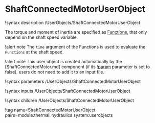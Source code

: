 # ShaftConnectedMotorUserObject

!syntax description /UserObjects/ShaftConnectedMotorUserObject

The torque and moment of inertia are specified as [Functions](syntax/Functions/index.md),
that only depend on the shaft speed variable.

!alert note
The `time` argument of the Functions is used to evaluate the `Functions` at the shaft speed.

!alert note
This user object is created automatically by the [ShaftConnectedMotor.md]
component (if its [!param](/Components/ShaftConnectedMotor/ad) parameter is set to false),
users do not need to add it to an input file.

!syntax parameters /UserObjects/ShaftConnectedMotorUserObject

!syntax inputs /UserObjects/ShaftConnectedMotorUserObject

!syntax children /UserObjects/ShaftConnectedMotorUserObject

!tag name=ShaftConnectedMotorUserObject pairs=module:thermal_hydraulics system:userobjects
